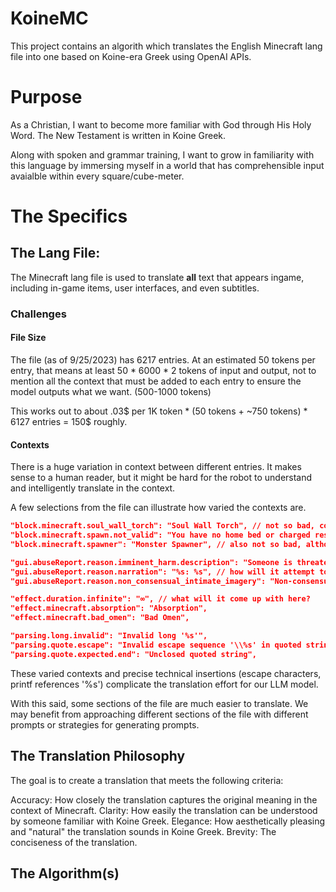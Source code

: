 # KoineMC
This project contains an algorith which translates the English Minecraft lang file into one based on Koine-era Greek using OpenAI APIs.

# Purpose
As a Christian, I want to become more familiar with God through His Holy Word. The New Testament is written in Koine Greek. 

Along with spoken and grammar training, I want to grow in familiarity with this language by immersing myself in a world that has comprehensible input avaialble within every square/cube-meter. 

# The Specifics

## The Lang File:

The Minecraft lang file is used to translate __all__ text that appears ingame, including in-game items, user interfaces, and even subtitles.

### Challenges

#### File Size
The file (as of 9/25/2023) has 6217 entries. At an estimated 50 tokens per entry, that means at least 50 \* 6000 \* 2 tokens of input and output, not to mention all the context that must be added to each entry to ensure the model outputs what we want. (500-1000 tokens)

This works out to about .03$ per 1K token \* (50 tokens + ~750 tokens) * 6127 entries = 150$ roughly.

#### Contexts

There is a huge variation in context between different entries. It makes sense to a human reader, but it might be hard for the robot to understand and intelligently translate in the context.

A few selections from the file can illustrate how varied the contexts are.

>
```json
"block.minecraft.soul_wall_torch": "Soul Wall Torch", // not so bad, could be confusing
"block.minecraft.spawn.not_valid": "You have no home bed or charged respawn anchor, or it was obstructed", // pretty clear
"block.minecraft.spawner": "Monster Spawner", // also not so bad, although will it recognize this to be a block?
```
```json
"gui.abuseReport.reason.imminent_harm.description": "Someone is threatening to harm you or someone else in real life.", // what is the context here?
"gui.abuseReport.reason.narration": "%s: %s", // how will it attempt to translate this?
"gui.abuseReport.reason.non_consensual_intimate_imagery": "Non-consensual intimate imagery", // πορνεία;;;
```
```json
"effect.duration.infinite": "∞", // what will it come up with here?
"effect.minecraft.absorption": "Absorption",
"effect.minecraft.bad_omen": "Bad Omen",
```
```json
"parsing.long.invalid": "Invalid long '%s'", 
"parsing.quote.escape": "Invalid escape sequence '\\%s' in quoted string",
"parsing.quote.expected.end": "Unclosed quoted string",
```

These varied contexts and precise technical insertions (escape characters, printf references '%s') complicate the translation effort for our LLM model.

With this said, some sections of the file are much easier to translate. We may benefit from approaching different sections of the file with different prompts or strategies for generating prompts.

## The Translation Philosophy

The goal is to create a translation that meets the following criteria:

Accuracy: How closely the translation captures the original meaning in the context of Minecraft.
Clarity: How easily the translation can be understood by someone familiar with Koine Greek.
Elegance: How aesthetically pleasing and "natural" the translation sounds in Koine Greek.
Brevity: The conciseness of the translation.

## The Algorithm(s)


